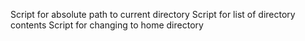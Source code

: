 Script for absolute path to current directory
Script for list of directory contents
Script for changing to home directory
